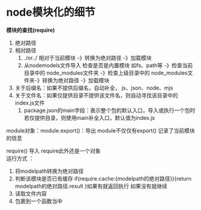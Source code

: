 # node模块化的细节

**模块的查找(require)**

1. 绝对路径
2. 相对路径
    1. ./or../ 相对于当前模块 -》转换为绝对路径  -》加载模块
    2. 从nodemodels文件导入   检查是否是内置模块 如fs、path等 -》检查当前目录中的 node_modules文件夹 -》检查上级目录中的 node_modules文件夹-》转换为绝对路径  -》加载模块
3. 关于后缀名：如果不提供后缀名，自动补全， js、json、node、mjs
4. 关于文件名：如果仅提供目录不提供该文件名，则自动寻找该目录中的index.js文件   
     1. package.json的main字段：表示整个包的默认入口，导入或执行一个包时若仅提供目录，则使用main补全入口，默认值为index.js


module对象：module.export()：导出   module不仅仅有export()   记录了当前模块的信息

require() 导入   require此外还是一个对象   
   运行方式 ： 
  1. 将modelpath转换为绝对路径
  2. 判断该模块是否已有缓存     if(require.cache:{modelpath的绝对路径}){return modelpath的绝对路径.result }如果有就返回执行 如果没有就继续
  3. 读取文件内容
  4. 包裹到一个函数当中
